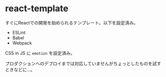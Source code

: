 # react-template

すぐにReactでの開発を始められるテンプレート。以下を設定済み。

* ESLint
* Babel
* Webpack

CSS in JS に `emotion` を設定済み。

プロダクションへのデプロイまでは対応していませんがちょっとしたものを試すときなどに…。
